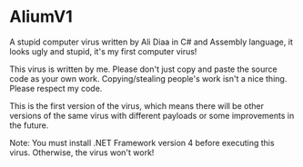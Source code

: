 # AliumV1
A stupid computer virus written by Ali Diaa in C# and Assembly language, it looks ugly and stupid, it's my first computer virus!

This virus is written by me. Please don't just copy and paste the source code as your own work. Copying/stealing people's work isn't a nice thing. Please respect my code.

This is the first version of the virus, which means there will be other versions of the same virus with different payloads or some improvements in the future.

Note: You must install .NET Framework version 4 before executing this virus. Otherwise, the virus won't work!
